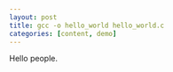 ```yaml
---
layout: post
title: gcc -o hello_world hello_world.c
categories: [content, demo]
---
```


Hello people.
